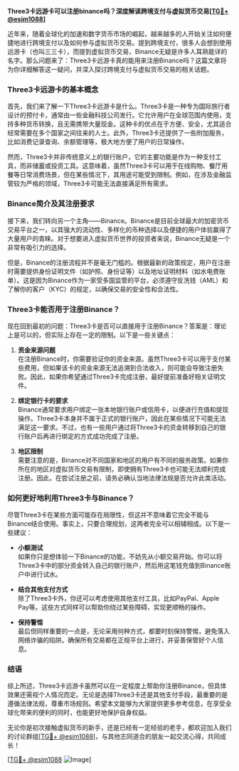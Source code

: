 **Three3卡远游卡可以注册binance吗？深度解读跨境支付与虚拟货币交易[[TG💪+ @esim1088](https://t.me/s/esim1088)]**

近年来，随着全球化的加速和数字货币市场的崛起，越来越多的人开始关注如何便捷地进行跨境支付以及如何参与虚拟货币交易。提到跨境支付，很多人会想到使用远游卡（也叫三三卡），而提到虚拟货币交易，Binance无疑是许多人耳熟能详的名字。那么问题来了：Three3卡远游卡真的能用来注册Binance吗？这篇文章将为你详细解答这一疑问，并深入探讨跨境支付与虚拟货币交易的相关话题。

### Three3卡远游卡的基本概念

首先，我们来了解一下Three3卡远游卡是什么。Three3卡是一种专为国际旅行者设计的预付卡，通常由一些金融科技公司发行。它允许用户在全球范围内使用，支持多种货币转换，且无需携带大量现金。这种卡的优点在于方便、安全，尤其适合经常需要在多个国家之间往来的人士。此外，Three3卡还提供了一些附加服务，比如消费记录查询、余额管理等，极大地方便了用户的日常操作。

然而，Three3卡并非传统意义上的银行账户，它的主要功能是作为一种支付工具，而非储蓄或投资工具。这意味着，虽然Three3卡可以用于在线购物、餐厅用餐等日常消费场景，但在某些情况下，其用途可能受到限制。例如，在涉及金融监管较为严格的领域，Three3卡可能无法直接满足所有需求。

### Binance简介及其注册要求

接下来，我们转向另一个主角——Binance。Binance是目前全球最大的加密货币交易平台之一，以其强大的流动性、多样化的币种选择以及便捷的用户体验赢得了大量用户的青睐。对于想要进入虚拟货币世界的投资者来说，Binance无疑是一个非常有吸引力的选择。

但是，Binance的注册流程并不是毫无门槛的。根据最新的政策规定，用户在注册时需要提供身份证明文件（如护照、身份证等）以及地址证明材料（如水电费账单）。这是因为Binance作为一家受多国监管的平台，必须遵守反洗钱（AML）和了解你的客户（KYC）的规定，以确保交易的安全性和合法性。

### Three3卡能否用于注册Binance？

现在回到最初的问题：Three3卡是否可以直接用于注册Binance？答案是：理论上是可以的，但实际上存在一定的限制。以下是一些关键点：

1. **资金来源问题**  
   在注册Binance时，你需要验证你的资金来源。虽然Three3卡可以用于支付某些费用，但如果该卡的资金来源无法追溯到合法收入，则可能会导致注册失败。因此，如果你希望通过Three3卡完成注册，最好提前准备好相关证明文件。

2. **绑定银行卡的要求**  
   Binance通常要求用户绑定一张本地银行账户或信用卡，以便进行充值和提现操作。Three3卡本身并不属于正式的银行账户，因此在某些情况下可能无法满足这一要求。不过，也有一些用户通过将Three3卡的资金转移到自己的银行账户后再进行绑定的方式成功完成了注册。

3. **地区限制**  
   需要注意的是，Binance对不同国家和地区的用户有不同的服务政策。如果你所在的地区对虚拟货币交易有限制，即使拥有Three3卡也可能无法顺利完成注册。因此，在尝试注册之前，请务必确认当地法律法规是否允许此类活动。

### 如何更好地利用Three3卡与Binance？

尽管Three3卡在某些方面可能存在局限性，但这并不意味着它完全不能与Binance结合使用。事实上，只要合理规划，这两者完全可以相辅相成。以下是一些建议：

- **小额测试**  
  如果你只是想体验一下Binance的功能，不妨先从小额交易开始。你可以将Three3卡中的部分资金转入自己的银行账户，然后用这笔钱充值到Binance账户中进行试水。

- **结合其他支付方式**  
  除了Three3卡外，你还可以考虑使用其他支付工具，比如PayPal、Apple Pay等。这些方式同样可以帮助你绕过某些障碍，实现更顺畅的操作。

- **保持警惕**  
  最后但同样重要的一点是，无论采用何种方式，都要时刻保持警惕，避免落入网络诈骗的陷阱。确保所有交易都在正规平台上进行，并妥善保管好个人信息。

### 结语

综上所述，Three3卡远游卡虽然可以在一定程度上帮助你注册Binance，但具体效果还需视个人情况而定。无论是选择Three3卡还是其他支付手段，最重要的是遵循法律法规，尊重市场规则。希望本文能够为大家提供更多参考信息，在享受全球化带来的便利的同时，也能更好地保护自身权益。

无论你是初次接触虚拟货币的新手，还是已经有一定经验的老手，都欢迎加入我们的讨论群组[[TG💪+ @esim1088](https://t.me/s/esim1088)]，与其他志同道合的朋友一起交流心得，共同成长！

[[TG💪+ @esim1088](https://t.me/s/esim1088) ![Image](https://i.postimg.cc/4NQfJmqS/Snipaste-2025-05-13-00-14-12.png)]